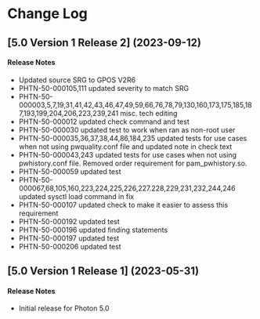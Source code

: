 # Change Log

## [5.0 Version 1 Release 2] (2023-09-12)

#### Release Notes
- Updated source SRG to GPOS V2R6
- PHTN-50-000105,111 updated severity to match SRG
- PHTN-50-000003,5,7,19,31,41,42,43,46,47,49,59,66,76,78,79,130,160,173,175,185,187,193,199,204,206,223,239,241 misc. tech editing
- PHTN-50-000012 updated check command and test
- PHTN-50-000030 updated test to work when ran as non-root user
- PHTN-50-000035,36,37,38,44,86,184,235 updated tests for use cases when not using pwquality.conf file and updated note in check text
- PHTN-50-000043,243 updated tests for use cases when not using pwhistory.conf file. Removed order requirement for pam_pwhistory.so.
- PHTN-50-000059 updated test
- PHTN-50-000067,68,105,160,223,224,225,226,227.228,229,231,232,244,246 updated sysctl load command in fix
- PHTN-50-000107 updated check to make it easier to assess this requirement
- PHTN-50-000192 updated test
- PHTN-50-000196 updated finding statements
- PHTN-50-000197 updated test
- PHTN-50-000206 updated test

## [5.0 Version 1 Release 1] (2023-05-31)

#### Release Notes
- Initial release for Photon 5.0